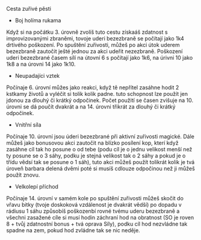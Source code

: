 Cesta zuřivé pěsti

- Boj holíma rukama

 Když si na počátku 3. úrovně zvolíš tuto cestu získaáš zdatnost s improvizovanými zbraněmi, tovoje uderi bezezbraně se počítají jako 1k4 drtivého poškození. Po spuštění zuřivosti, můžeš po akci útok uderem bezezbraně zautočit ješté jednou za akci udeřit nezezbraně. Poškození uderi bezezbrané časem sílí na útovní 6 s počítají jako 1k6, na úrivni 10 jako 1k8 a na úrovni 14 jako 1k10.

- Neupadajíci vztek

 Počínaje 6. úrovní můžes jako reakci, když tě nepřítel zasáhne hodit 2 kstkamy životů a vyléčit si tolik kolik padne. tuto schopnost lze použít jen jdonou za dlouhý či krátký odpočinek. Počet použití se časen zvišuje na 10. úrovni se dá poučít dvakrát a na 14. úrovni třikrát za dlouhý či krátký odpočinek.

- Vnitřní síla

 Počínaje 10. úrovní jsou úderi bezezbrané při aktivní zuřivosti magické. Dále můžeš jako bonusovou akci zautočit na blízko posílení kop, kterí když zasáhne cíl tak ho posune o od tebe (podu cíl je o jednu velikost menší než ty posune se o 3 sáhy, podku je stejná velikost tak o 2 sáhy a pokud je o třídu vědsí tak se posune o 1 sáh), tuto akci můžeš použít tolikrát kolik je tvá úroveň barbara delená dvěmi poté si musíš cdlouze odpočinou než ji můžeš použít znovu.

- Velkolepí příchod

 Počínaje 14. úrovní v samém kole po spuštění zuřivosti můžeš skočit do vřavu bitky (tvoje doskoková vzdálenost je dvakrát vědší) po dopadu v rádiusu 1 sáhu způsobíš poškozenbí rovné tvému uderu bezezbraně a všechni zasažené cíle si musí hodin záchraní hod na obratnost (SO je roven 8 + tvůj zdatnostní bonus + tvá oprava Síly), podku cíl hod nezvládne tak spadne na zem, pokud hod zvládne tak se nic neděje.